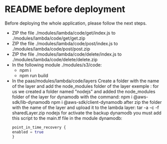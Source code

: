 # README before deployment

Before deploying the whole application, please follow the next steps.
* ZIP the file ./modules/lambda/code/get/index.js to ./modules/lambda/code/get/get.zip
* ZIP the file ./modules/lambda/code/post/index.js to ./modules/lambda/code/post/post.zip
* ZIP the file ./modules/lambda/code/delete/index.js to ./modules/lambda/code/delete/delete.zip
* In the following module ./modules/s3/code:
    * npm i
    * npm run build
* In the paas/modules/lambda/code/layers
    Create a folder with the name of the layer and add the node_modules folder of the layer exemple :
        for us we created a folder named "nodejs" and added the node_modules folder of the layer for dynamodb with the command: 
        npm i @aws-sdk/lib-dynamodb 
        npm i @aws-sdk/client-dynamodb
    after zip the folder with the name of the layer and upload it to the lambda layer:
        tar -a -c -f sharedLayer.zip nodejs
    for activate the backup dynamodb you must add this script to the main.tf file in the module dynamodb:
    ```terraform
    point_in_time_recovery {
    enabled = true
    }   